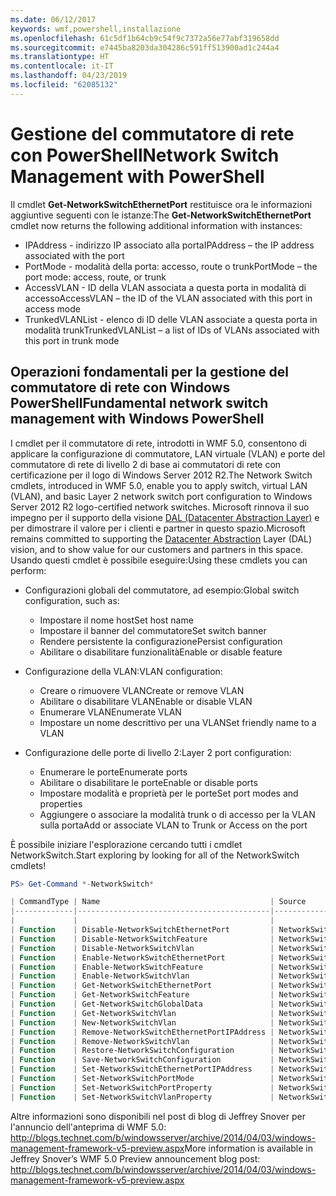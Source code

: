 ```yaml
---
ms.date: 06/12/2017
keywords: wmf,powershell,installazione
ms.openlocfilehash: 61c5df1b64cb9c54f9c7372a56e77abf319658dd
ms.sourcegitcommit: e7445ba8203da304286c591ff513900ad1c244a4
ms.translationtype: HT
ms.contentlocale: it-IT
ms.lasthandoff: 04/23/2019
ms.locfileid: "62085132"
---
```

# <a name="network-switch-management-with-powershell"></a><span data-ttu-id="df8ac-102">Gestione del commutatore di rete con PowerShell</span><span class="sxs-lookup"><span data-stu-id="df8ac-102">Network Switch Management with PowerShell</span></span>

<span data-ttu-id="df8ac-103">Il cmdlet **Get-NetworkSwitchEthernetPort** restituisce ora le informazioni aggiuntive seguenti con le istanze:</span><span class="sxs-lookup"><span data-stu-id="df8ac-103">The **Get-NetworkSwitchEthernetPort** cmdlet now returns the following additional information with instances:</span></span>

- <span data-ttu-id="df8ac-104">IPAddress - indirizzo IP associato alla porta</span><span class="sxs-lookup"><span data-stu-id="df8ac-104">IPAddress – the IP address associated with the port</span></span>
- <span data-ttu-id="df8ac-105">PortMode - modalità della porta: accesso, route o trunk</span><span class="sxs-lookup"><span data-stu-id="df8ac-105">PortMode – the port mode: access, route, or trunk</span></span>
- <span data-ttu-id="df8ac-106">AccessVLAN - ID della VLAN associata a questa porta in modalità di accesso</span><span class="sxs-lookup"><span data-stu-id="df8ac-106">AccessVLAN – the ID of the VLAN associated with this port in access mode</span></span>
- <span data-ttu-id="df8ac-107">TrunkedVLANList - elenco di ID delle VLAN associate a questa porta in modalità trunk</span><span class="sxs-lookup"><span data-stu-id="df8ac-107">TrunkedVLANList – a list of IDs of VLANs associated with this port in trunk mode</span></span>

## <a name="fundamental-network-switch-management-with-windows-powershell"></a><span data-ttu-id="df8ac-108">Operazioni fondamentali per la gestione del commutatore di rete con Windows PowerShell</span><span class="sxs-lookup"><span data-stu-id="df8ac-108">Fundamental network switch management with Windows PowerShell</span></span>

<span data-ttu-id="df8ac-109">I cmdlet per il commutatore di rete, introdotti in WMF 5.0, consentono di applicare la configurazione di commutatore, LAN virtuale (VLAN) e porte del commutatore di rete di livello 2 di base ai commutatori di rete con certificazione per il logo di Windows Server 2012 R2.</span><span class="sxs-lookup"><span data-stu-id="df8ac-109">The Network Switch cmdlets, introduced in WMF 5.0, enable you to apply switch, virtual LAN (VLAN), and basic Layer 2 network switch port configuration to Windows Server 2012 R2 logo-certified network switches.</span></span> <span data-ttu-id="df8ac-110">Microsoft rinnova il suo impegno per il supporto della visione [DAL (Datacenter Abstraction Layer)](http://technet.microsoft.com/cloud/dal.aspx) e per dimostrare il valore per i clienti e partner in questo spazio.</span><span class="sxs-lookup"><span data-stu-id="df8ac-110">Microsoft remains committed to supporting the [Datacenter Abstraction](http://technet.microsoft.com/cloud/dal.aspx) Layer (DAL) vision, and to show value for our customers and partners in this space.</span></span> <span data-ttu-id="df8ac-111">Usando questi cmdlet è possibile eseguire:</span><span class="sxs-lookup"><span data-stu-id="df8ac-111">Using these cmdlets you can perform:</span></span>

- <span data-ttu-id="df8ac-112">Configurazioni globali del commutatore, ad esempio:</span><span class="sxs-lookup"><span data-stu-id="df8ac-112">Global switch configuration, such as:</span></span>
    - <span data-ttu-id="df8ac-113">Impostare il nome host</span><span class="sxs-lookup"><span data-stu-id="df8ac-113">Set host name</span></span>
    - <span data-ttu-id="df8ac-114">Impostare il banner del commutatore</span><span class="sxs-lookup"><span data-stu-id="df8ac-114">Set switch banner</span></span>
    - <span data-ttu-id="df8ac-115">Rendere persistente la configurazione</span><span class="sxs-lookup"><span data-stu-id="df8ac-115">Persist configuration</span></span>
    - <span data-ttu-id="df8ac-116">Abilitare o disabilitare funzionalità</span><span class="sxs-lookup"><span data-stu-id="df8ac-116">Enable or disable feature</span></span>

- <span data-ttu-id="df8ac-117">Configurazione della VLAN:</span><span class="sxs-lookup"><span data-stu-id="df8ac-117">VLAN configuration:</span></span>
    - <span data-ttu-id="df8ac-118">Creare o rimuovere VLAN</span><span class="sxs-lookup"><span data-stu-id="df8ac-118">Create or remove VLAN</span></span>
    - <span data-ttu-id="df8ac-119">Abilitare o disabilitare VLAN</span><span class="sxs-lookup"><span data-stu-id="df8ac-119">Enable or disable VLAN</span></span>
    - <span data-ttu-id="df8ac-120">Enumerare VLAN</span><span class="sxs-lookup"><span data-stu-id="df8ac-120">Enumerate VLAN</span></span>
    - <span data-ttu-id="df8ac-121">Impostare un nome descrittivo per una VLAN</span><span class="sxs-lookup"><span data-stu-id="df8ac-121">Set friendly name to a VLAN</span></span>

- <span data-ttu-id="df8ac-122">Configurazione delle porte di livello 2:</span><span class="sxs-lookup"><span data-stu-id="df8ac-122">Layer 2 port configuration:</span></span>
    - <span data-ttu-id="df8ac-123">Enumerare le porte</span><span class="sxs-lookup"><span data-stu-id="df8ac-123">Enumerate ports</span></span>
    - <span data-ttu-id="df8ac-124">Abilitare o disabilitare le porte</span><span class="sxs-lookup"><span data-stu-id="df8ac-124">Enable or disable ports</span></span>
    - <span data-ttu-id="df8ac-125">Impostare modalità e proprietà per le porte</span><span class="sxs-lookup"><span data-stu-id="df8ac-125">Set port modes and properties</span></span>
    - <span data-ttu-id="df8ac-126">Aggiungere o associare la modalità trunk o di accesso per la VLAN sulla porta</span><span class="sxs-lookup"><span data-stu-id="df8ac-126">Add or associate VLAN to Trunk or Access on the port</span></span>

<span data-ttu-id="df8ac-127">È possibile iniziare l'esplorazione cercando tutti i cmdlet NetworkSwitch.</span><span class="sxs-lookup"><span data-stu-id="df8ac-127">Start exploring by looking for all of the NetworkSwitch cmdlets!</span></span>

```powershell
PS> Get-Command *-NetworkSwitch*

| CommandType | Name                                      | Source        |
|-------------|-------------------------------------------|---------------|
|             |                                           |               |
| Function    | Disable-NetworkSwitchEthernetPort         | NetworkSwitch |
| Function    | Disable-NetworkSwitchFeature              | NetworkSwitch |
| Function    | Disable-NetworkSwitchVlan                 | NetworkSwitch |
| Function    | Enable-NetworkSwitchEthernetPort          | NetworkSwitch |
| Function    | Enable-NetworkSwitchFeature               | NetworkSwitch |
| Function    | Enable-NetworkSwitchVlan                  | NetworkSwitch |
| Function    | Get-NetworkSwitchEthernetPort             | NetworkSwitch |
| Function    | Get-NetworkSwitchFeature                  | NetworkSwitch |
| Function    | Get-NetworkSwitchGlobalData               | NetworkSwitch |
| Function    | Get-NetworkSwitchVlan                     | NetworkSwitch |
| Function    | New-NetworkSwitchVlan                     | NetworkSwitch |
| Function    | Remove-NetworkSwitchEthernetPortIPAddress | NetworkSwitch |
| Function    | Remove-NetworkSwitchVlan                  | NetworkSwitch |
| Function    | Restore-NetworkSwitchConfiguration        | NetworkSwitch |
| Function    | Save-NetworkSwitchConfiguration           | NetworkSwitch |
| Function    | Set-NetworkSwitchEthernetPortIPAddress    | NetworkSwitch |
| Function    | Set-NetworkSwitchPortMode                 | NetworkSwitch |
| Function    | Set-NetworkSwitchPortProperty             | NetworkSwitch |
| Function    | Set-NetworkSwitchVlanProperty             | NetworkSwitch |
```

<span data-ttu-id="df8ac-128">Altre informazioni sono disponibili nel post di blog di Jeffrey Snover per l'annuncio dell'anteprima di WMF 5.0: <http://blogs.technet.com/b/windowsserver/archive/2014/04/03/windows-management-framework-v5-preview.aspx></span><span class="sxs-lookup"><span data-stu-id="df8ac-128">More information is available in Jeffrey Snover’s WMF 5.0 Preview announcement blog post: <http://blogs.technet.com/b/windowsserver/archive/2014/04/03/windows-management-framework-v5-preview.aspx></span></span>
